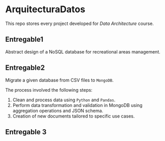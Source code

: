 # ArquitecturaDatos

This repo stores every project developed for *Data Architecture* course.

## Entregable1
Abstract design of a NoSQL database for recreational areas management.

## Entregable2
Migrate a given database from CSV files to `MongoDB`.

The process involved the following steps:

1. Clean and process data using `Python` and `Pandas`.
2. Perform data transformation and validation in MongoDB using aggregation operations and JSON schema.
3. Creation of new documents tailored to specific use cases.

## Entregable 3

